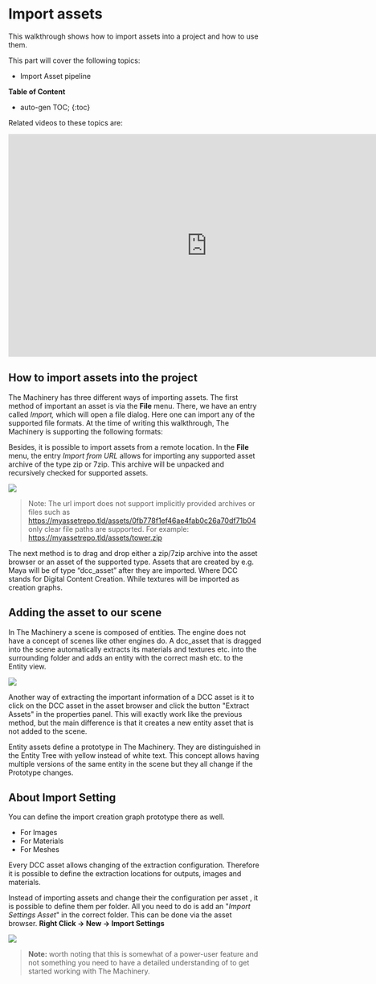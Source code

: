 # Import assets

This walkthrough shows how to import assets into a project and how to use them.

This part will cover the following topics:

- Import Asset pipeline

**Table of Content**

* auto-gen TOC;
{:toc}

Related videos to these topics are:

<iframe frameborder="0" scrolling="no" marginheight="0" marginwidth="0"width="788.54" height="443" type="text/html" src="https://www.youtube.com/embed/loaYaeSl-_g?autoplay=0&fs=0&iv_load_policy=3&showinfo=0&rel=0&cc_load_policy=0&start=0&end=0&origin=ourmachinery.com"></iframe>

## How to import assets into the project

The Machinery has three different ways of importing assets. The first method of important an asset is via the **File** menu. There, we have an entry called *Import,* which will open a file dialog. Here one can import any of the supported file formats. At the time of writing this walkthrough, The Machinery is supporting the following formats:

Besides, it is possible to import assets from a remote location. In the **File** menu, the entry *Import from URL* allows for importing any supported asset archive of the type zip or 7zip. This archive will be unpacked and recursively checked for supported assets.

![](https://paper-attachments.dropbox.com/s_8A68AE93396574AC0D937BFA8CFC626D302DBC4E0617A82A7B5162043ADD88EF_1615467083098_image.png)

> Note: The url import does not support implicitly provided archives or files such as https://myassetrepo.tld/assets/0fb778f1ef46ae4fab0c26a70df71b04 only clear file paths are supported.  For example: https://myassetrepo.tld/assets/tower.zip

The next method is to drag and drop either a zip/7zip archive into the asset browser or an asset of the supported type.
Assets that are created by e.g. Maya will be of type “dcc_asset” after they are imported.  Where DCC stands for Digital Content Creation.  While textures will be imported as creation graphs.


## Adding the asset to our scene

In The Machinery a scene is composed of entities. The engine does not have a concept of scenes like other engines do. A dcc_asset that is dragged into the scene automatically extracts its materials and textures etc. into the surrounding folder and adds an entity with the correct mash etc. to the Entity view.

![](https://paper-attachments.dropbox.com/s_8A68AE93396574AC0D937BFA8CFC626D302DBC4E0617A82A7B5162043ADD88EF_1615468046484_drag_dcc_asset.gif)


Another way of extracting the important information of a DCC asset is it to click on the DCC asset in the asset browser and click the button "Extract Assets" in the properties panel. 
This will exactly work like the previous method, but the main difference is that it creates a new entity asset that is not added to the scene. 

Entity assets define a prototype in The Machinery. They are distinguished in the Entity Tree with yellow instead of white text. This concept allows having multiple versions of the same entity in the scene but they all change if the Prototype changes.


## About Import Setting

You can define the import creation graph prototype there as well.

- For Images
- For Materials
- For Meshes

Every DCC asset allows changing of the extraction configuration. Therefore it is possible to define the extraction locations for outputs, images and materials.

Instead of importing assets and change their the configuration per asset , it is possible to define them per folder. All you need to do is add an "*Import Settings Asset*" in the correct folder. This can be done via the asset browser. **Right Click -> New -> Import Settings**

![](https://paper-attachments.dropbox.com/s_8A68AE93396574AC0D937BFA8CFC626D302DBC4E0617A82A7B5162043ADD88EF_1615469368165_image.png)

> **Note:** worth noting that this is somewhat of a power-user feature and not something you need to have a detailed
> understanding of to get started working with The Machinery.
